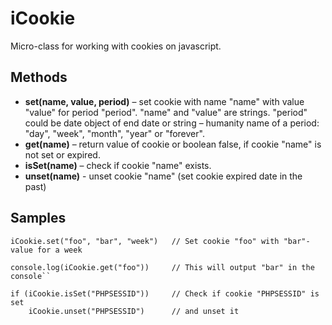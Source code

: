 # iCookie #

Micro-class for working with cookies on javascript.

## Methods ##

*	**set(name, value, period)** – set cookie with name "name" with value "value" for period "period". "name" and "value" are strings. "period" could be date object of end date or string – humanity name of a period: "day", "week", "month", "year" or "forever".
*	**get(name)** – return value of cookie or boolean false, if cookie "name" is not set or expired.
*	**isSet(name)** – check if cookie "name" exists.
*	**unset(name)** - unset cookie "name" (set cookie expired date in the past)

## Samples ##

```
iCookie.set("foo", "bar", "week")	// Set cookie "foo" with "bar"-value for a week 

console.log(iCookie.get("foo"))		// This will output "bar" in the console``

if (iCookie.isSet("PHPSESSID"))		// Check if cookie "PHPSESSID" is set
	iCookie.unset("PHPSESSID")		// and unset it
```